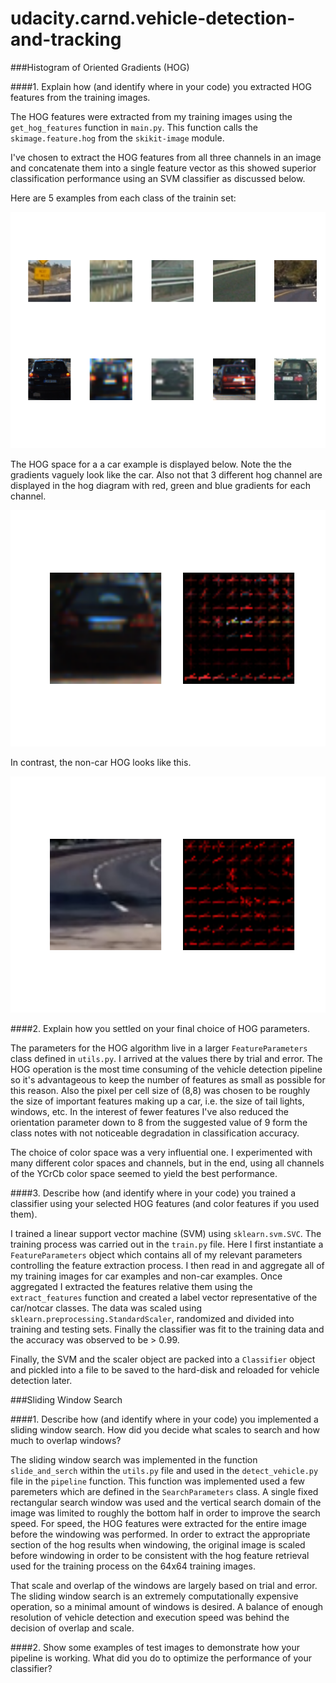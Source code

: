 # udacity.carnd.vehicle-detection-and-tracking

###Histogram of Oriented Gradients (HOG)

####1. Explain how (and identify where in your code) you extracted HOG features from the training images.

The HOG features were extracted from my training images using the `get_hog_features` function in `main.py`. This function calls the `skimage.feature.hog` from the `skikit-image` module.

I've chosen to extract the HOG features from all three channels in an image and concatenate them into a single feature vector as this showed superior classification performance using an SVM classifier as discussed below.

Here are 5 examples from each class of the trainin set:

![alt text][image1]

The HOG space for a a car example is displayed below. Note the the gradients vaguely look like the car. Also not that 3 different hog channel are displayed in the hog diagram with red, green and blue gradients for each channel.

![alt text][image2]

In contrast, the non-car HOG looks like this.

![alt text][image3]

####2. Explain how you settled on your final choice of HOG parameters.

The parameters for the HOG algorithm live in a larger `FeatureParameters` class defined in `utils.py`. I arrived at the values there by trial and error. The HOG operation is the most time consuming of the vehicle detection pipeline so it's advantageous to keep the number of features as small as possible for this reason. Also the pixel per cell size of (8,8) was chosen to be roughly the size of important features making up a car, i.e. the size of tail lights, windows, etc. In the interest of fewer features I've also reduced the orientation parameter down to 8 from the suggested value of 9 form the class notes with not noticeable degradation in classification accuracy.

The choice of color space was a very influential one. I experimented with many different color spaces and channels, but in the end, using all channels of the YCrCb color space seemed to yield the best performance.

####3. Describe how (and identify where in your code) you trained a classifier using your selected HOG features (and color features if you used them).

I trained a linear support vector machine (SVM) using `sklearn.svm.SVC`. The training process was carried out in the `train.py` file. Here I first instantiate a `FeatureParameters` object which contains all of my relevant parameters controlling the feature extraction process. I then read in and aggregate all of my training images for car examples and non-car examples. Once aggregated I extracted the features relative them using the `extract_features` function and created a label vector representative of the car/notcar classes. The data was scaled using `sklearn.preprocessing.StandardScaler`, randomized and divided into training and testing sets. Finally the classifier was fit to the training data and the accuracy was observed to be > 0.99.

Finally, the SVM and the scaler object are packed into a `Classifier` object and pickled into a file to be saved to the hard-disk and reloaded for vehicle detection later.

###Sliding Window Search

####1. Describe how (and identify where in your code) you implemented a sliding window search.  How did you decide what scales to search and how much to overlap windows?

The sliding window search was implemented in the function `slide_and_serch` within the `utils.py` file and used in the `detect_vehicle.py` file in the `pipeline` function. This function was implemented used a few paremeters which are defined in the `SearchParameters` class. A single fixed rectangular search window was used and the vertical search domain of the image was limited to roughly the bottom half in order to improve the search speed. For speed, the HOG features were extracted for the entire image before the windowing was performed. In order to extract the appropriate section of the hog results when windowing, the original image is scaled before windowing in order to be consistent with the hog feature retrieval used for the training process on the 64x64 training images.

That scale and overlap of the windows are largely based on trial and error. The sliding window search is an extremely computationally expensive operation, so a minimal amount of windows is desired. A balance of enough resolution of vehicle detection and execution speed was behind the decision of overlap and scale.

####2. Show some examples of test images to demonstrate how your pipeline is working.  What did you do to optimize the performance of your classifier?



[//]: # (Image References)
[image1]: examples/car_notcar.png
[image2]: examples/car_hog.png
[image3]: examples/notcar_hog.png
<!-- [image3]: ./examples/sliding_windows.jpg -->
<!-- [image4]: ./examples/sliding_window.jpg -->
<!-- [image5]: ./examples/bboxes_and_heat.png -->
<!-- [image6]: ./examples/labels_map.png -->
<!-- [image7]: ./examples/output_bboxes.png -->
<!-- [video1]: ./project_video.mp4 -->

